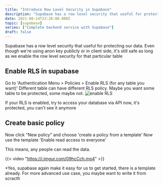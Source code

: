 ```yaml
---
title: "Introduce Row Level Security in Supabase"
description: "Supabase has a row level security that useful for protecting our data. Even though we're using anon key publicly or in client side, it's still safe as long as we enable the row level security for that particular table"
date: 2021-08-14T23:26:00.000Z
topic: [supabase]
series: ["Complete backend service with Supabase"]
draft: false
---
```

Supabase has a row level security that useful for protecting our data. Even though we're using anon key publicly or in client side, it's still safe as long as we enable the row level security for that particular table



## Enable RLS in supabase

Go to 'Authentication Menu > Policies > Enable RLS (for any table you want)' 
Different table can have different RLS policy. Maybe you want some table to be protected, some maybe not.
![enable RLS](https://i.imgur.com/BpllvKZ.png)

If your RLS is enabled, try to access your database via API now, it's protected, you can't see it anymore

## Create basic policy

Now click "New policy"
and choose 'create a policy from a template' 
Now use the template 'Enable read access to everyone'

This means, any people can read the data.

{{< video "https://i.imgur.com/09hcCch.mp4" >}}

*Yes, supabase again make it easy for us to get started, there is a template already. For more advanced use case, you maybe want to write it from scracth


